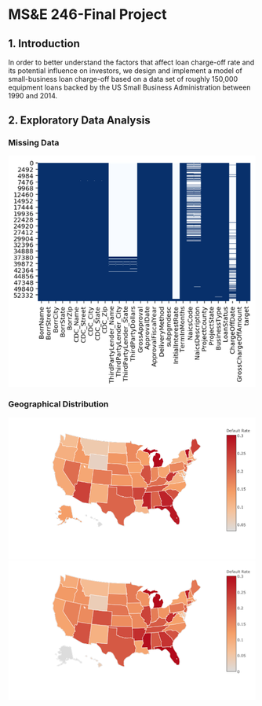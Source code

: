 # MS&E 246-Final Project

## 1. Introduction

In order to better understand the factors that affect loan charge-off rate and its
potential influence on investors, we design and implement a model of small-business
loan charge-off based on a data set of roughly 150,000 equipment loans backed by the
US Small Business Administration between 1990 and 2014. 

## 2. Exploratory Data Analysis
### Missing Data
![alt text](https://github.com/AlexaYuqinD/MS-E-246-Project/blob/master/images/missing.png)
### Geographical Distribution
![alt text](https://github.com/AlexaYuqinD/MS-E-246-Project/blob/master/images/geo1.png)
![alt text](https://github.com/AlexaYuqinD/MS-E-246-Project/blob/master/images/geo2.png)